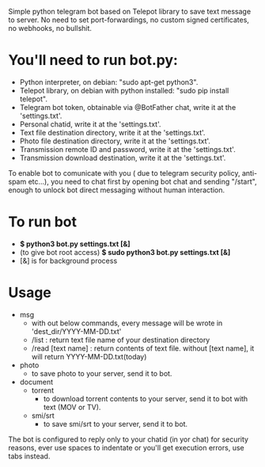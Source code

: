 Simple python telegram bot based on Telepot library to save text message to server. 
No need to set port-forwardings, no custom signed certificates, no webhooks, no bullshit.

# You'll need to run bot.py:

- Python interpreter, on debian: "sudo apt-get python3".
- Telepot library, on debian with python installed: "sudo pip install telepot".
- Telegram bot token, obtainable via @BotFather chat, write it at the 'settings.txt'.
- Personal chatid, write it at the 'settings.txt'.
- Text file destination directory, write it at the 'settings.txt'.
- Photo file destination directory, write it at the 'settings.txt'. 
- Transmission remote ID and password, write it at the 'settings.txt'. 
- Transmission download destination, write it at the 'settings.txt'.

To enable bot to comunicate with you ( due to telegram security policy, anti-spam etc...), 
you need to chat first by opening bot chat and sending "/start", enough to unlock bot direct messaging without human interaction.

# To run bot

- **$ python3 bot.py settings.txt [&]** 
- (to give bot root access) **$ sudo python3 bot.py settings.txt [&]**
- [&] is for background process

# Usage

- msg
  - with out below commands, every message will be wrote in 'dest_dir/YYYY-MM-DD.txt'
  - /list : return text file name of your destination directory
  - /read [text name] : return contents of text file. without [text name], it will return YYYY-MM-DD.txt(today)
- photo
  - to save photo to your server, send it to bot.
- document
  - torrent
    - to download torrent contents to your server, send it to bot with text (MOV or TV).
  - smi/srt
    - to save smi/srt to your server, send it to bot.

The bot is configured to reply only to your chatid (in yor chat) for security reasons, 
ever use spaces to indentate or you'll get execution errors, use tabs instead.
